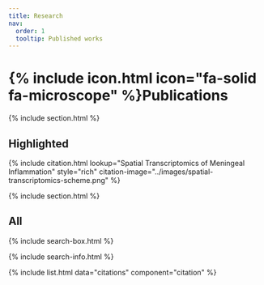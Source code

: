 ```yaml
---
title: Research
nav:
  order: 1
  tooltip: Published works
---
```


# {% include icon.html icon="fa-solid fa-microscope" %}Publications

{% include section.html %}

## Highlighted

{% include citation.html lookup="Spatial Transcriptomics of Meningeal Inflammation" style="rich" citation-image="../images/spatial-transcriptomics-scheme.png" %}

{% include section.html %}

## All

{% include search-box.html %}

{% include search-info.html %}

{% include list.html data="citations" component="citation" %}
